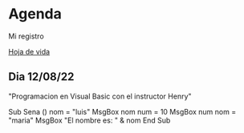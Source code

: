 # Agenda
Mi registro

[Hoja de vida](https://github.com/JuanCito16/Hojadevida.git)

## Dia 12/08/22
"Programacion en Visual Basic con el instructor Henry"

Sub Sena ()
 nom = "luis"
 MsgBox nom
 num = 10
 MsgBox num
 nom = "maria"
 MsgBox "El nombre es: " & nom
End Sub

